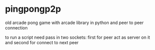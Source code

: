 # pingpongp2p
old arcade pong game with arcade library in python and peer to peer connection

to run a script need pass in two sockets: first for peer act as server on it and second for connect to next peer
